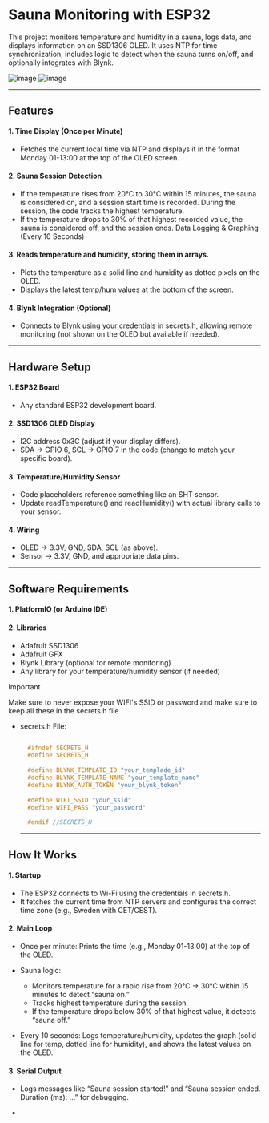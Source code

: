 # Sauna Monitoring with ESP32

This project monitors temperature and humidity in a sauna, logs data, and displays 
information on an SSD1306 OLED. It uses NTP for time synchronization, 
includes logic to detect when the sauna turns on/off, and optionally integrates with Blynk.

![image](https://github.com/user-attachments/assets/5eeba7a8-1e52-4ab0-8149-8ff183ecbd70)
![image](https://github.com/user-attachments/assets/7d22766a-37de-4d0f-9adf-860cdadb0d28)


--------

## Features
#### 1. Time Display (Once per Minute)
- Fetches the current local time via NTP and displays it in the format Monday 01-13:00 at the top of the OLED screen.

#### 2. Sauna Session Detection
- If the temperature rises from 20°C to 30°C within 15 minutes, the sauna is considered on, and a session start time is recorded.
During the session, the code tracks the highest temperature.
- If the temperature drops to 30% of that highest recorded value, the sauna is considered off, and the session ends.
Data Logging & Graphing (Every 10 Seconds)

#### 3. Reads temperature and humidity, storing them in arrays.
- Plots the temperature as a solid line and humidity as dotted pixels on the OLED.
- Displays the latest temp/hum values at the bottom of the screen.

#### 4. Blynk Integration (Optional)
- Connects to Blynk using your credentials in secrets.h, allowing remote monitoring (not shown on the OLED but available if needed).

--------

## Hardware Setup
#### 1. ESP32 Board
- Any standard ESP32 development board.

#### 2. SSD1306 OLED Display
- I2C address 0x3C (adjust if your display differs).
- SDA → GPIO 6, SCL → GPIO 7 in the code (change to match your specific board).

#### 3. Temperature/Humidity Sensor
- Code placeholders reference something like an SHT sensor.
- Update readTemperature() and readHumidity() with actual library calls to your sensor.

#### 4. Wiring
- OLED → 3.3V, GND, SDA, SCL (as above).
- Sensor → 3.3V, GND, and appropriate data pins.

----------

## Software Requirements
#### 1. PlatformIO (or Arduino IDE)

#### 2. Libraries
- Adafruit SSD1306
- Adafruit GFX
- Blynk Library (optional for remote monitoring)
- Any library for your temperature/humidity sensor (if needed)


> [!IMPORTANT]
> Make sure to never expose your WIFI's SSID or password and make sure to keep all these in the secrets.h file
- secrets.h File:
  ```cpp
  
    #ifndef SECRETS_H
    #define SECRETS_H
    
    #define BLYNK_TEMPLATE_ID "your_templade_id"
    #define BLYNK_TEMPLATE_NAME "your_template_name"
    #define BLYNK_AUTH_TOKEN "your_blynk_token"
    
    #define WIFI_SSID "your_ssid"
    #define WIFI_PASS "your_password"
    
    #endif //SECRETS_H
  ```

  -------

## How It Works

#### 1. Startup
- The ESP32 connects to Wi-Fi using the credentials in secrets.h.
- It fetches the current time from NTP servers and configures the correct time zone (e.g., Sweden with CET/CEST).

#### 2. Main Loop
- Once per minute: Prints the time (e.g., Monday 01-13:00) at the top of the OLED.

- Sauna logic:
   - Monitors temperature for a rapid rise from 20°C → 30°C within 15 minutes to detect “sauna on.”
   - Tracks highest temperature during the session.
   - If the temperature drops below 30% of that highest value, it detects “sauna off.”
     
- Every 10 seconds: Logs temperature/humidity, updates the graph (solid line for temp, dotted line for humidity), and shows the latest values on the OLED.

#### 3. Serial Output
- Logs messages like “Sauna session started!” and “Sauna session ended. Duration (ms): ...” for debugging.

- 
  
